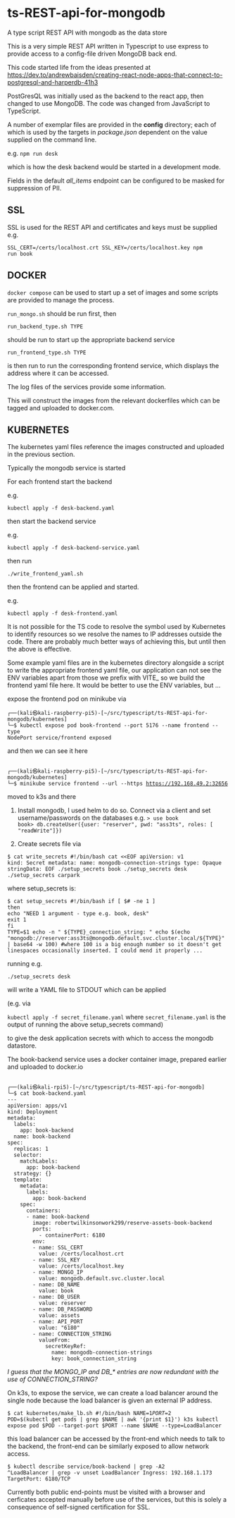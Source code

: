 # ts-REST-api-for-mongodb

A type script REST API with mongodb as the data store

This is a very simple REST API written in Typescript to use express to provide access to a config-file driven MongoDB back end.

This code started life from the ideas presented at https://dev.to/andrewbaisden/creating-react-node-apps-that-connect-to-postgresql-and-harperdb-41h3

PostGresQL was initially used as the backend to the react app, then changed to use MongoDB. The code was changed from JavaScript to TypeScript.

A number of exemplar files are provided in the <strong>config</strong> directory; each of which is used by the targets in <em>package.json</em>
dependent on the value supplied on the command line.

e.g. <code>npm run desk</code>

which is how the desk backend would be started in a development mode.

Fields in the default <em>all_items</em> endpoint can be configured to be masked for suppression of PII.

SSL
---

SSL is used for the REST API and certificates and keys must be supplied e.g.

<code>SSL_CERT=/certs/localhost.crt SSL_KEY=/certs/localhost.key npm run book</code>

DOCKER
------

<code>docker compose</code> can be used to start up a set of images and some scripts are provided to manage the process.

<code>run_mongo.sh</code> should be run first, then

<code>run_backend_type.sh TYPE</code>

should be run to start up the appropriate backend service

<code>run_frontend_type.sh TYPE</code>

is then run to run the corresponding frontend service, which displays the address where it can be accessed.

The log files of the services provide some information.

This will construct the images from the relevant dockerfiles which can be tagged and uploaded to docker.com.

KUBERNETES
----------

The kubernetes yaml files reference the images constructed and uploaded in the previous section.

Typically the mongodb service is started

For each frontend start the backend

e.g.

<code>kubectl apply -f desk-backend.yaml</code>

then start the backend service

e.g.

<code>kubectl apply -f desk-backend-service.yaml</code>

then run

<code>./write_frontend_yaml.sh <name of backend></code>

then the frontend can be applied and started.

e.g.

<code>kubectl apply -f desk-frontend.yaml</code>

It is not possible for the TS code to resolve the symbol used by Kubernetes to identify resources so we resolve the names to IP addresses outside the code. There are probably much better ways of achieving this, but until then the above is effective.

Some example yaml files are in the kubernetes directory alongside a script to write the appropriate frontend yaml file, our application can not see the ENV variables apart from those we prefix with VITE_ so we build the frontend yaml file here. It would be better to use the ENV variables, but ...

expose the frontend pod on minikube via

<code>┌──(kali㉿kali-raspberry-pi5)-[~/src/typescript/ts-REST-api-for-mongodb/kubernetes]
└─$ kubectl expose pod book-frontend --port 5176 --name frontend --type NodePort
service/frontend exposed
</code>

and then we can see it here

<code> ┌──(kali㉿kali-raspberry-pi5)-[~/src/typescript/ts-REST-api-for-mongodb/kubernetes]
└─$ minikube service frontend --url --https
https://192.168.49.2:32656
</code>

moved to k3s and there

1. Install mongodb, I used helm to do so.
   Connect via a client and set username/passwords on the databases e.g.
<code>> use book
book> db.createUser({user: "reserver", pwd: "ass3ts", roles: [ "readWrite"]})</code>

2. Create secrets file via

<code>$ cat write_secrets
#!/bin/bash
cat <<EOF
apiVersion: v1
kind: Secret
metadata:
  name: mongodb-connection-strings
type: Opaque
stringData:
EOF
./setup_secrets book
./setup_secrets desk
./setup_secrets carpark
</code>

where setup_secrets is:

<code>$ cat setup_secrets
#!/bin/bash
if [ $# -ne 1 ]
then
        echo "NEED 1 argument - type e.g. book, desk"
        exit 1
fi
TYPE=$1
echo -n "  ${TYPE}_connection_string: "
echo $(echo "mongodb://reserver:ass3ts@mongodb.default.svc.cluster.local/${TYPE}" | base64 -w 100)
#where 100 is a big enough number so it doesn't get linespaces occasionally inserted. I could mend it properly ...
</code>

running e.g.

<code>./setup_secrets desk</code>

will write a YAML file to STDOUT which can be applied

(e.g. via

<code>kubectl apply -f secret_filename.yaml</code>
where
<code>secret_filename.yaml</code>
is the output of running the above setup_secrets command)

to give the desk application secrets with which to access the mongodb datastore.

The book-backend service uses a docker container image, prepared earlier and uploaded to docker.io

<code>
┌──(kali㉿kali-rpi5)-[~/src/typescript/ts-REST-api-for-mongodb]
└─$ cat book-backend.yaml
---
apiVersion: apps/v1
kind: Deployment
metadata:
  labels:
    app: book-backend
  name: book-backend
spec:
  replicas: 1
  selector:
    matchLabels:
      app: book-backend
  strategy: {}
  template:
    metadata:
      labels:
        app: book-backend
    spec:
      containers:
      - name: book-backend
        image: robertwilkinsonwork299/reserve-assets-book-backend
        ports:
          - containerPort: 6180
        env:
        - name: SSL_CERT
          value: /certs/localhost.crt
        - name: SSL_KEY
          value: /certs/localhost.key
        - name: MONGO_IP
          value: mongodb.default.svc.cluster.local
        - name: DB_NAME
          value: book
        - name: DB_USER
          value: reserver
        - name: DB_PASSWORD
          value: assets
        - name: API_PORT
          value: "6180"
        - name: CONNECTION_STRING
          valueFrom:
            secretKeyRef:
              name: mongodb-connection-strings
              key: book_connection_string
</code>

*I guess that the MONGO_IP and DB_\* entries are now redundant with the use of CONNECTION_STRING?*

On k3s, to expose the service, we can create a load balancer around the single node because the
load balancer is given an external IP address.

<code>$ cat kubernetes/make_lb.sh
#!/bin/bash
NAME=$1
PORT=$2
POD=$(kubectl get pods | grep $NAME | awk '{print $1}')
k3s kubectl expose pod $POD --target-port $PORT --name $NAME --type=LoadBalancer
</code>

this load balancer can be accessed by the front-end which needs to talk to the backend, the front-end
can be similarly exposed to allow network access.

<code>$ kubectl describe service/book-backend | grep -A2 ^LoadBalancer | grep -v unset
LoadBalancer Ingress:     192.168.1.173
TargetPort:               6180/TCP
</code>

Currently both public end-points must be visited with a browser and cerficates accepted manually
before use of the services, but this is solely a consequence of self-signed certification for SSL.
